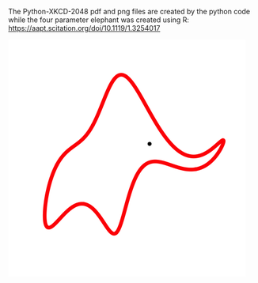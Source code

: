 The Python-XKCD-2048 pdf and png files are created by the python code while the four parameter elephant was created using R:
https://aapt.scitation.org/doi/10.1119/1.3254017

![Four Parameter Elephant](elephant.png)
